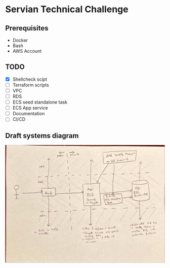 # Servian Technical Challenge

## Prerequisites

- Docker
- Bash
- AWS Account

## TODO

- [x] Shellcheck scipt
- [ ] Terraform scripts
- [ ] VPC
- [ ] RDS
- [ ] ECS seed standalone task
- [ ] ECS App service
- [ ] Documentation
- [ ] CI/CD

## Draft systems diagram

![Draft systems diagram](doc/assets/draft-system-diagram.jpeg "Draft systems diagram")

